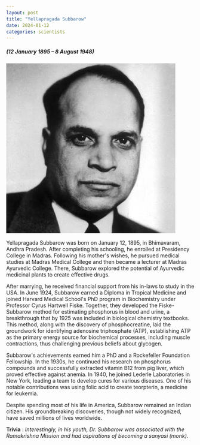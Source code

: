 ```yaml
---
layout: post
title: "Yellapragada Subbarow"
date: 2024-01-12
categories: scientists
---
```

##### (12 January 1895 – 8 August 1948)

<img src="/images/subbarow.jpeg" alt="Yellapragada Subbarow Image" class="circular-img" />

Yellapragada Subbarow was born on January 12, 1895, in Bhimavaram, Andhra Pradesh. After completing his schooling, he enrolled at Presidency College in Madras. Following his mother's wishes, he pursued medical studies at Madras Medical College and then became a lecturer at Madras Ayurvedic College. There, Subbarow explored the potential of Ayurvedic medicinal plants to create effective drugs. 

After marrying, he received financial support from his in-laws to study in the USA. In June 1924, Subbarow earned a Diploma in Tropical Medicine and joined Harvard Medical School's PhD program in Biochemistry under Professor Cyrus Hartwell Fiske. Together, they developed the Fiske-Subbarow method for estimating phosphorus in blood and urine, a breakthrough that by 1925 was included in biological chemistry textbooks. This method, along with the discovery of phosphocreatine, laid the groundwork for identifying adenosine triphosphate (ATP), establishing ATP as the primary energy source for biochemical processes, including muscle contractions, thus challenging previous beliefs about glycogen.

Subbarow's achievements earned him a PhD and a Rockefeller Foundation Fellowship. In the 1930s, he continued his research on phosphorus compounds and successfully extracted vitamin B12 from pig liver, which proved effective against anemia. In 1940, he joined Lederle Laboratories in New York, leading a team to develop cures for various diseases. One of his notable contributions was using folic acid to create teorpterin, a medicine for leukemia.

Despite spending most of his life in America, Subbarow remained an Indian citizen. His groundbreaking discoveries, though not widely recognized, have saved millions of lives worldwide. 

__Trivia__ : *Interestingly, in his youth, Dr. Subbarow was associated with the Ramakrishna Mission and had aspirations of becoming a sanyasi (monk).*
